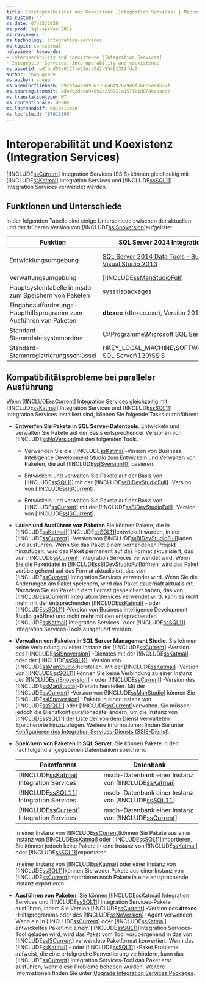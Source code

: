 ```yaml
---
title: Interoperabilität und Koexistenz (Integration Services) | Microsoft-Dokumentation
ms.custom: ''
ms.date: 07/22/2020
ms.prod: sql-server-2014
ms.reviewer: ''
ms.technology: integration-services
ms.topic: conceptual
helpviewer_keywords:
- interoperability and coexistence [Integration Services]
- Integration Services, interoperability and coexistence
ms.assetid: edfbcd56-012f-462e-a542-95491394fda9
author: chugugrace
ms.author: chugu
ms.openlocfilehash: b92afa4a109367356a6f97629e6f560c6ee4b27f
ms.sourcegitcommit: ad4d92dce894592a259721a1571b1d8736abacdb
ms.translationtype: MT
ms.contentlocale: de-DE
ms.lasthandoff: 08/04/2020
ms.locfileid: "87618186"
---
```

# <a name="interoperability-and-coexistence-integration-services"></a>Interoperabilität und Koexistenz (Integration Services)
  [!INCLUDE[ssCurrent](../../includes/sscurrent-md.md)] Integration Services (SSIS) können gleichzeitig mit [!INCLUDE[ssKatmai](../../includes/sskatmai-md.md)] Integration Services und [!INCLUDE[ssSQL11](../../includes/sssql11-md.md)] Integration Services verwendet werden.  
  
## <a name="features-and-differences"></a>Funktionen und Unterschiede  
 In der folgenden Tabelle sind einige Unterschiede zwischen der aktuellen und der früheren Version von [!INCLUDE[ssISnoversion](../../includes/ssisnoversion-md.md)]aufgelistet.  
  
|Funktion|SQL Server 2014 Integration Services (SSIS)|SQL Server 2012 Integration Services (SSIS)|SQL Server 2008 Integration Services (SSIS)|  
|-------------|-------------------------------|---------------------------------|---------------------------------|  
|Entwicklungsumgebung| [SQL Server 2014 Data Tools – Business Intelligence für Visual Studio 2013](https://www.microsoft.com/download/details.aspx?id=42313)|[SQL Server Data Tools für Visual Studio 2010](https://msdn.microsoft.com/library/hh500335\(v=vs.103\).aspx)<br /><br /> [SQL Server Data Tools – Business Intelligence für Visual Studio 2012](https://www.microsoft.com/download/details.aspx?id=36843)|Business Intelligence Development Studio ( [!INCLUDE[msCoName](../../includes/msconame-md.md)] [!INCLUDE[vsOrcas](../../includes/vsorcas-md.md)] )|  
|Verwaltungsumgebung|[!INCLUDE[ssManStudioFull](../../includes/ssmanstudiofull-md.md)]|[!INCLUDE[ssManStudioFull](../../includes/ssmanstudiofull-md.md)]|[!INCLUDE[ssManStudioFull](../../includes/ssmanstudiofull-md.md)]|  
|Hauptsystemtabelle in msdb zum Speichern von Paketen|sysssispackages|sysssispackages|sysssispackages|  
|Eingabeaufforderungs-Haupthilfsprogramm zum Ausführen von Paketen|**dtexec** (dtexec.exe), Version 2014|**dtexec** (dtexec.exe), Version 2012|**dtexec** (dtexec.exe), Version 2008|  
|Standard-Stammdateisystemordner|C:\Programme\Microsoft SQL Server\120\DTS|C:\Programme\Microsoft SQL Server\110\DTS|C:\Programme\Microsoft SQL Server\100\DTS|  
|Standard-Stammregistrierungsschlüssel|HKEY_LOCAL_MACHINE\SOFTWARE\Microsoft\Microsoft SQL Server\120\SSIS|HKEY_LOCAL_MACHINE\SOFTWARE\Microsoft\Microsoft SQL Server\110\SSIS|HKEY_LOCAL_MACHINE\SOFTWARE\Microsoft\Microsoft SQL Server\100\SSIS|  
  
## <a name="side-by-side-compatibility-issues"></a>Kompatibilitätsprobleme bei paralleler Ausführung  
 Wenn [!INCLUDE[ssCurrent](../../includes/sscurrent-md.md)] Integration Services gleichzeitig mit [!INCLUDE[ssKatmai](../../includes/sskatmai-md.md)] Integration Services und [!INCLUDE[ssSQL11](../../includes/sssql11-md.md)] Integration Services installiert sind, können Sie folgende Tasks durchführen:  
  
-   **Entwerfen Sie Pakete in SQL Server-Datentools**. Entwickeln und verwalten Sie Pakete auf der Basis entsprechender Versionen von [!INCLUDE[ssNoVersion](../../includes/ssnoversion-md.md)]mit den folgenden Tools.  
  
    -   Verwenden Sie die [!INCLUDE[ssKatmai](../../includes/sskatmai-md.md)]-Version von Business Intelligence Development Studio zum Entwickeln und Verwalten von Paketen, die auf [!INCLUDE[ssISversion10](../../includes/ssisversion10-md.md)] basieren.  
  
    -   Entwickeln und verwalten Sie Pakete auf der Basis von [!INCLUDE[ssSQL11](../../includes/sssql11-md.md)] mit der [!INCLUDE[ssBIDevStudioFull](../../includes/ssbidevstudiofull-md.md)] -Version von [!INCLUDE[ssISCurrent](../../includes/ssiscurrent-md.md)].  
  
    -   Entwickeln und verwalten Sie Pakete auf der Basis von [!INCLUDE[ssCurrent](../../includes/sscurrent-md.md)] mit der [!INCLUDE[ssBIDevStudioFull](../../includes/ssbidevstudiofull-md.md)] -Version von [!INCLUDE[ssISCurrent](../../includes/ssiscurrent-md.md)].  
  
-   **Laden und Ausführen von Paketen** Sie können Pakete, die in [!INCLUDE[ssKatmai](../../includes/sskatmai-md.md)][!INCLUDE[ssSQL11](../../includes/sssql11-md.md)]entwickelt wurden, in der [!INCLUDE[ssCurrent](../../includes/sscurrent-md.md)] -Version von [!INCLUDE[ssBIDevStudioFull](../../includes/ssbidevstudiofull-md.md)]laden und ausführen. Wenn Sie das Paket einem vorhandenen Projekt hinzufügen, wird das Paket permanent auf das Format aktualisiert, das von [!INCLUDE[ssCurrent](../../includes/sscurrent-md.md)] Integration Services verwendet wird. Wenn Sie die Paketdatei in [!INCLUDE[ssBIDevStudioFull](../../includes/ssbidevstudiofull-md.md)]öffnen, wird das Paket vorübergehend auf das Format aktualisiert, das von [!INCLUDE[ssCurrent](../../includes/sscurrent-md.md)] Integration Services verwendet wird. Wenn Sie die Änderungen am Paket speichern, wird das Paket dauerhaft aktualisiert. Nachdem Sie ein Paket in dem Format gespeichert haben, das von [!INCLUDE[ssCurrent](../../includes/sscurrent-md.md)] Integration Services verwendet wird, kann es nicht mehr mit der entsprechenden [!INCLUDE[ssKatmai](../../includes/sskatmai-md.md)] - oder [!INCLUDE[ssSQL11](../../includes/sssql11-md.md)] -Version von Business Intelligence Development Studio geöffnet und nicht mehr mit den entsprechenden [!INCLUDE[ssKatmai](../../includes/sskatmai-md.md)] Integration Services- oder [!INCLUDE[ssSQL11](../../includes/sssql11-md.md)] Integration Services-Tools ausgeführt werden.  
  
-   **Verwalten von Paketen in SQL Server Management Studio**. Sie können keine Verbindung zu einer Instanz der [!INCLUDE[ssCurrent](../../includes/sscurrent-md.md)] -Version des [!INCLUDE[ssISnoversion](../../includes/ssisnoversion-md.md)] -Dienstes mit der [!INCLUDE[ssKatmai](../../includes/sskatmai-md.md)] - oder der [!INCLUDE[ssSQL11](../../includes/sssql11-md.md)] -Version von [!INCLUDE[ssManStudio](../../includes/ssmanstudio-md.md)]herstellen. Mit der [!INCLUDE[ssKatmai](../../includes/sskatmai-md.md)] -Version von [!INCLUDE[ssSQL11](../../includes/sssql11-md.md)] können Sie keine Verbindung zu einer Instanz der [!INCLUDE[ssISnoversion](../../includes/ssisnoversion-md.md)] - oder [!INCLUDE[ssCurrent](../../includes/sscurrent-md.md)] -Version des [!INCLUDE[ssManStudio](../../includes/ssmanstudio-md.md)]-Diensts herstellen. Mit der [!INCLUDE[ssCurrent](../../includes/sscurrent-md.md)] -Version von [!INCLUDE[ssManStudio](../../includes/ssmanstudio-md.md)] können Sie [!INCLUDE[ssISnoversion](../../includes/ssisnoversion-md.md)] -Pakete in einer Instanz von [!INCLUDE[ssSQL11](../../includes/sssql11-md.md)] oder [!INCLUDE[ssCurrent](../../includes/sscurrent-md.md)]verwalten. Sie müssen jedoch die Dienstkonfigurationsdatei ändern, um die Instanz von [!INCLUDE[ssSQL11](../../includes/sssql11-md.md)] der Liste der von dem Dienst verwalteten Speicherorte hinzuzufügen. Weitere Informationen finden Sie unter [Konfigurieren des Integration Services-Diensts &#40;SSIS-Dienst&#41;](../service/integration-services-service-ssis-service.md).  
  
-   **Speichern von Paketen in SQL Server**. Sie können Pakete in den nachfolgend angegebenen Datenbanken speichern.  
  
    |Paketformat|Datenbank|  
    |--------------------|--------------|  
    |[!INCLUDE[ssKatmai](../../includes/sskatmai-md.md)] Integration Services|msdb-Datenbank einer Instanz von [!INCLUDE[ssKatmai](../../includes/sskatmai-md.md)]|  
    |[!INCLUDE[ssSQL11](../../includes/sssql11-md.md)] Integration Services|msdb-Datenbank einer Instanz von [!INCLUDE[ssSQL11](../../includes/sssql11-md.md)]|  
    |[!INCLUDE[ssCurrent](../../includes/sscurrent-md.md)] Integration Services|msdb-Datenbank einer Instanz von [!INCLUDE[ssCurrent](../../includes/sscurrent-md.md)]|  
  
     In einer Instanz von [!INCLUDE[ssCurrent](../../includes/sscurrent-md.md)]können Sie Pakete aus einer Instanz von [!INCLUDE[ssKatmai](../../includes/sskatmai-md.md)] oder [!INCLUDE[ssSQL11](../../includes/sssql11-md.md)]importieren, Sie können jedoch keine Pakete in eine Instanz von [!INCLUDE[ssKatmai](../../includes/sskatmai-md.md)] oder [!INCLUDE[ssSQL11](../../includes/sssql11-md.md)]exportieren.  
  
     In einer Instanz von [!INCLUDE[ssKatmai](../../includes/sskatmai-md.md)] oder einer Instanz von [!INCLUDE[ssSQL11](../../includes/sssql11-md.md)]können Sie weder Pakete aus einer Instanz von [!INCLUDE[ssCurrent](../../includes/sscurrent-md.md)]importieren noch Pakete in eine entsprechende Instanz exportieren.  
  
-   **Ausführen von Paketen**. Sie können [!INCLUDE[ssKatmai](../../includes/sskatmai-md.md)] Integration Services und [!INCLUDE[ssSQL11](../../includes/sssql11-md.md)] Integration Services-Pakete ausführen, indem Sie Version [!INCLUDE[ssCurrent](../../includes/sscurrent-md.md)] -Version des **dtexec** -Hilfsprogramms oder des [!INCLUDE[ssNoVersion](../../includes/ssnoversion-md.md)] -Agent verwenden. Wenn ein in [!INCLUDE[ssCurrent](../../includes/sscurrent-md.md)] oder [!INCLUDE[ssKatmai](../../includes/sskatmai-md.md)] entwickeltes Paket mit einem [!INCLUDE[ssSQL11](../../includes/sssql11-md.md)]Integration Services-Tool geladen wird, wird das Paket vom Tool vorübergehend in das von [!INCLUDE[ssISCurrent](../../includes/ssiscurrent-md.md)] verwendete Paketformat konvertiert. Wenn das [!INCLUDE[ssKatmai](../../includes/sskatmai-md.md)] - oder [!INCLUDE[ssSQL11](../../includes/sssql11-md.md)] -Paket Probleme aufweist, die eine erfolgreiche Konvertierung verhindern, kann das [!INCLUDE[ssCurrent](../../includes/sscurrent-md.md)] Integration Services-Tool das Paket erst ausführen, wenn diese Probleme behoben wurden. Weitere Informationen finden Sie unter [Upgrade Integration Services Packages](upgrade-integration-services-packages.md).  
  
  
